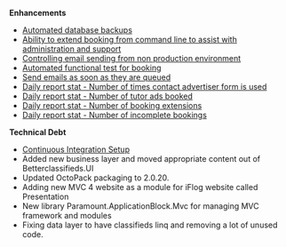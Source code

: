 **Enhancements**

- [Automated database backups](https://trello.com/c/mMWF5vlO/23-automated-database-backups "Automated database backups")
- [Ability to extend booking from command line to assist with administration and support](https://trello.com/c/D8lYRCa4/61-new-offline-task-remove-edition "Ability to extend booking")
- [Controlling email sending from non production environment](https://trello.com/c/2jd7Z9Lj/123-better-control-of-how-emails-are-sent-out-from-non-release-environment "Controlling email sending") 
- [Automated functional test for booking](https://trello.com/c/AK23jSUI/81-automated-functional-test-for-new-booking "Automated functional testing")
- [Send emails as soon as they are queued](https://trello.com/c/mlzU4T4v/56-emails-should-attempt-to-send-straight-away-first)
- [Daily report stat - Number of times contact advertiser form is used](https://trello.com/c/3SPmOODx/69-add-the-number-of-contact-advertiser-form-submit-count-to-the-health-check-report)
- [Daily report stat - Number of tutor ads booked](https://trello.com/c/2wnCSHJb/79-number-of-tutor-ads-booked-for-the-day)
- [Daily report stat - Number of booking extensions](https://trello.com/c/c7y9E8hK/95-number-of-bookings-extended-for-daily-activity-report)
- [Daily report stat - Number of incomplete bookings](https://trello.com/c/BcgSbgdf/70-number-of-incomlete-bookings-for-activity-report)

**Technical Debt**

- [Continuous Integration Setup](https://trello.com/c/Hrd7iRSd/74-setup-full-continuous-integration-with-automated-functional-testing "CI setup")  
- Added new business layer and moved appropriate content out of Betterclassifieds.UI
- Updated OctoPack packaging to 2.0.20.
- Adding new MVC 4 website as a module for iFlog website called Presentation
- New library Paramount.ApplicationBlock.Mvc for managing MVC framework and modules
- Fixing data layer to have classifieds linq and removing a lot of unused code.